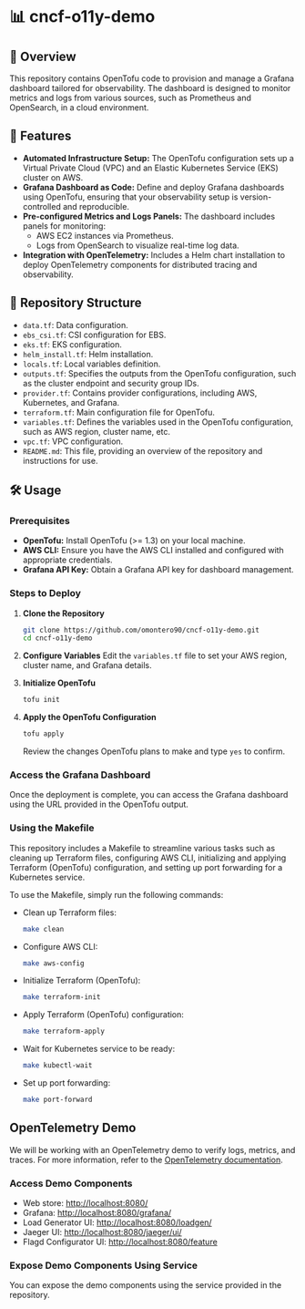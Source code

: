 # 📊 cncf-o11y-demo

## 🌟 Overview

This repository contains OpenTofu code to provision and manage a Grafana dashboard tailored for observability. The dashboard is designed to monitor metrics and logs from various sources, such as Prometheus and OpenSearch, in a cloud environment.

## 🚀 Features

- **Automated Infrastructure Setup:** The OpenTofu configuration sets up a Virtual Private Cloud (VPC) and an Elastic Kubernetes Service (EKS) cluster on AWS.
- **Grafana Dashboard as Code:** Define and deploy Grafana dashboards using OpenTofu, ensuring that your observability setup is version-controlled and reproducible.
- **Pre-configured Metrics and Logs Panels:** The dashboard includes panels for monitoring:
  - AWS EC2 instances via Prometheus.
  - Logs from OpenSearch to visualize real-time log data.
- **Integration with OpenTelemetry:** Includes a Helm chart installation to deploy OpenTelemetry components for distributed tracing and observability.

## 📁 Repository Structure

- `data.tf`: Data configuration.
- `ebs_csi.tf`: CSI configuration for EBS.
- `eks.tf`: EKS configuration.
- `helm_install.tf`: Helm installation.
- `locals.tf`: Local variables definition.
- `outputs.tf`: Specifies the outputs from the OpenTofu configuration, such as the cluster endpoint and security group IDs.
- `provider.tf`: Contains provider configurations, including AWS, Kubernetes, and Grafana.
- `terraform.tf`: Main configuration file for OpenTofu.
- `variables.tf`: Defines the variables used in the OpenTofu configuration, such as AWS region, cluster name, etc.
- `vpc.tf`: VPC configuration.
- `README.md`: This file, providing an overview of the repository and instructions for use.

## 🛠️ Usage

### Prerequisites

- **OpenTofu:** Install OpenTofu (>= 1.3) on your local machine.
- **AWS CLI:** Ensure you have the AWS CLI installed and configured with appropriate credentials.
- **Grafana API Key:** Obtain a Grafana API key for dashboard management.

### Steps to Deploy

1. **Clone the Repository**
    ```bash
    git clone https://github.com/omontero90/cncf-o11y-demo.git
    cd cncf-o11y-demo
    ```

2. **Configure Variables**
    Edit the `variables.tf` file to set your AWS region, cluster name, and Grafana details.

3. **Initialize OpenTofu**
    ```bash
    tofu init
    ```

4. **Apply the OpenTofu Configuration**
    ```bash
    tofu apply
    ```
    Review the changes OpenTofu plans to make and type `yes` to confirm.

### Access the Grafana Dashboard

Once the deployment is complete, you can access the Grafana dashboard using the URL provided in the OpenTofu output.

### Using the Makefile

This repository includes a Makefile to streamline various tasks such as cleaning up Terraform files, configuring AWS CLI, initializing and applying Terraform (OpenTofu) configuration, and setting up port forwarding for a Kubernetes service.

To use the Makefile, simply run the following commands:

- Clean up Terraform files:
    ```bash
    make clean
    ```

- Configure AWS CLI:
    ```bash
    make aws-config
    ```

- Initialize Terraform (OpenTofu):
    ```bash
    make terraform-init
    ```

- Apply Terraform (OpenTofu) configuration:
    ```bash
    make terraform-apply
    ```

- Wait for Kubernetes service to be ready:
    ```bash
    make kubectl-wait
    ```

- Set up port forwarding:
    ```bash
    make port-forward
    ```

## OpenTelemetry Demo

We will be working with an OpenTelemetry demo to verify logs, metrics, and traces. For more information, refer to the [OpenTelemetry documentation][docs].

### Access Demo Components

- Web store: [http://localhost:8080/](http://localhost:8080/)
- Grafana: [http://localhost:8080/grafana/](http://localhost:8080/grafana/)
- Load Generator UI: [http://localhost:8080/loadgen/](http://localhost:8080/loadgen/)
- Jaeger UI: [http://localhost:8080/jaeger/ui/](http://localhost:8080/jaeger/ui/)
- Flagd Configurator UI: [http://localhost:8080/feature](http://localhost:8080/feature)

### Expose Demo Components Using Service

You can expose the demo components using the service provided in the repository.

[docs]: https://opentelemetry.io/docs/demo/